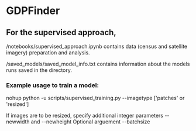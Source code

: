 # GDPFinder

## For the supervised approach,

/notebooks/supervised_approach.ipynb contains data (census and satellite imagery) preparation and analysis.

/saved_models/saved_model_info.txt contains information about the models runs saved in the directory.


### Example usage to train a model:
nohup python -u scripts/supervised_training.py --imagetype ['patches' or 'resized']

If images are to be resized, specify additional integer parameters --newwidth and --newheight
Optional arguement --batchsize